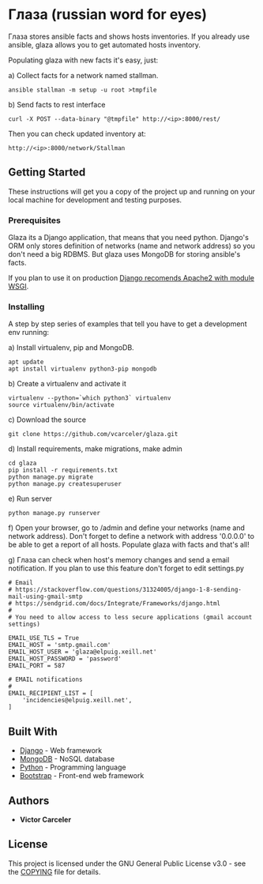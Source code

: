 # Глаза (russian word for eyes)

Глаза stores ansible facts and shows hosts inventories. If you already use ansible, glaza allows you to get automated hosts inventory.

Populating glaza with new facts it's easy, just:

a) Collect facts for a network named stallman.
```
ansible stallman -m setup -u root >tmpfile
```

b) Send facts to rest interface
```
curl -X POST --data-binary "@tmpfile" http://<ip>:8000/rest/
```

Then you can check updated inventory at:
```
http://<ip>:8000/network/Stallman
```

## Getting Started

These instructions will get you a copy of the project up and running on your local machine for development and testing purposes.

### Prerequisites

Glaza its a Django application, that means that you need python. Django's ORM only stores definition of networks (name and network address) so you don't need a big RDBMS. But glaza uses MongoDB for storing ansible's facts.

If you plan to use it on production [Django recomends Apache2 with module WSGI](https://docs.djangoproject.com/en/1.11/howto/deployment/wsgi/modwsgi/). 


### Installing

A step by step series of examples that tell you have to get a development env running:

a) Install virtualenv, pip and MongoDB.

```
apt update
apt install virtualenv python3-pip mongodb
```
b) Create a virtualenv and activate it

```
virtualenv --python=`which python3` virtualenv
source virtualenv/bin/activate
```

c) Download the source

```
git clone https://github.com/vcarceler/glaza.git
```

d) Install requirements, make migrations, make admin

```
cd glaza
pip install -r requirements.txt
python manage.py migrate
python manage.py createsuperuser
```

e) Run server

```
python manage.py runserver
```

f) Open your browser, go to /admin and define your networks (name and network address). Don't forget to define a network with address '0.0.0.0' to be able to get a report of all hosts. Populate glaza with facts and that's all!

g) Глаза can check when host's memory changes and send a email notification. If you plan to use this feature don't forget to edit settings.py

```
# Email
# https://stackoverflow.com/questions/31324005/django-1-8-sending-mail-using-gmail-smtp
# https://sendgrid.com/docs/Integrate/Frameworks/django.html
#
# You need to allow access to less secure applications (gmail account settings)

EMAIL_USE_TLS = True
EMAIL_HOST = 'smtp.gmail.com'
EMAIL_HOST_USER = 'glaza@elpuig.xeill.net'
EMAIL_HOST_PASSWORD = 'password'
EMAIL_PORT = 587

# EMAIL notifications
#
EMAIL_RECIPIENT_LIST = [
    'incidencies@elpuig.xeill.net',
]
```

## Built With

* [Django](https://www.djangoproject.com/) - Web framework
* [MongoDB](https://www.mongodb.com/) - NoSQL database
* [Python](https://www.python.org/) - Programming language
* [Bootstrap](http://getbootstrap.com/) - Front-end web framework

## Authors

* **Victor Carceler**

## License

This project is licensed under the GNU General Public License v3.0 - see the [COPYING](COPYING) file for details.
